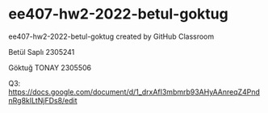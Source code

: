 # ee407-hw2-2022-betul-goktug
ee407-hw2-2022-betul-goktug created by GitHub Classroom

Betül Saplı 2305241

Göktuğ TONAY 2305506

Q3: https://docs.google.com/document/d/1_drxAfI3mbmrb93AHyAAnreqZ4PndnRg8kILtNjFDs8/edit
